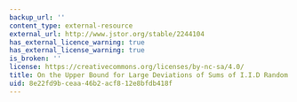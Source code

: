```yaml
---
backup_url: ''
content_type: external-resource
external_url: http://www.jstor.org/stable/2244104
has_external_licence_warning: true
has_external_license_warning: true
is_broken: ''
license: https://creativecommons.org/licenses/by-nc-sa/4.0/
title: On the Upper Bound for Large Deviations of Sums of I.I.D Random Vectors
uid: 8e22fd9b-ceaa-46b2-acf8-12e8bfdb418f
---
```

